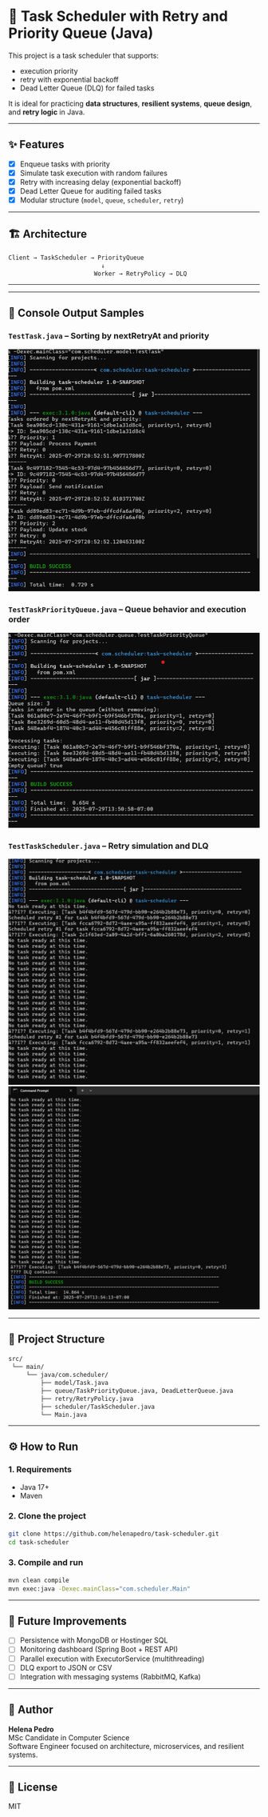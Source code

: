 # 🧠 Task Scheduler with Retry and Priority Queue (Java)

This project is a task scheduler that supports:
- execution priority
- retry with exponential backoff
- Dead Letter Queue (DLQ) for failed tasks

It is ideal for practicing **data structures**, **resilient systems**, **queue design**, and **retry logic** in Java.

---

## ✨ Features

- [x] Enqueue tasks with priority
- [x] Simulate task execution with random failures
- [x] Retry with increasing delay (exponential backoff)
- [x] Dead Letter Queue for auditing failed tasks
- [x] Modular structure (`model`, `queue`, `scheduler`, `retry`)

---

## 🏗️ Architecture

```
Client → TaskScheduler → PriorityQueue
                          ↓
                        Worker → RetryPolicy → DLQ
```

---


---

## 📸 Console Output Samples

### `TestTask.java` – Sorting by nextRetryAt and priority

![TestTask](./TestTask.png)

### `TestTaskPriorityQueue.java` – Queue behavior and execution order

![TestTaskPriorityQueue](./TestTaskPriorityQueue.png)

### `TestTaskScheduler.java` – Retry simulation and DLQ

![Main1](./Main1.png)
![Main3](./Main3.png)

---

## 📁 Project Structure

```
src/
 └── main/
     └── java/com.scheduler/
         ├── model/Task.java
         ├── queue/TaskPriorityQueue.java, DeadLetterQueue.java
         ├── retry/RetryPolicy.java
         ├── scheduler/TaskScheduler.java
         └── Main.java

```

---

## ⚙️ How to Run

### 1. Requirements
- Java 17+
- Maven

### 2. Clone the project

```bash
git clone https://github.com/helenapedro/task-scheduler.git
cd task-scheduler
```

### 3. Compile and run

```bash
mvn clean compile
mvn exec:java -Dexec.mainClass="com.scheduler.Main"
```

---

## 📌 Future Improvements

- [ ] Persistence with MongoDB or Hostinger SQL
- [ ] Monitoring dashboard (Spring Boot + REST API)
- [ ] Parallel execution with ExecutorService (multithreading)
- [ ] DLQ export to JSON or CSV
- [ ] Integration with messaging systems (RabbitMQ, Kafka)

---

## 🧠 Author

**Helena Pedro**  
MSc Candidate in Computer Science  
Software Engineer focused on architecture, microservices, and resilient systems.

---

## 📜 License

MIT
